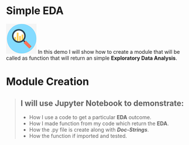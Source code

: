 # Simple EDA 
![eda](/Photo/eda_pnh.png)
In this demo I will show  how to create a module that will be called as function that will return an simple **Exploratory Data Analysis**.

# Module Creation
> ## I will use Jupyter Notebook to demonstrate:
> * How I use a code to get a particular **EDA** outcome. 
> * How I made function from my code which return the **EDA**.
> * How the .py file is create along with ***Doc-Strings***.
> * How the function if imported and tested. 
